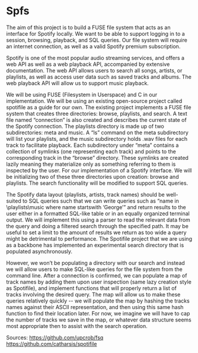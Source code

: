 # Spfs
  The aim of this project is to build a FUSE file system that acts as an interface for Spotify locally. We want to be able to support logging in to a session, browsing, playback, and SQL queries. Our file system will require an internet connection, as well as a valid Spotify premium subscription. 
  
  Spotify is one of the most popular audio streaming services, and offers a web API as well as a web playback API, accompanied by extensive documentation. The web API allows users to search all songs, artists, or playlists, as well as access user data such as saved tracks and albums. The web playback API will allow us to support music playback. 
  
  We will be using FUSE (Filesystem in Userspace) and C in our implementation. We will be using an existing open-source project called spotifile as a guide for our own. The existing project implements a FUSE file system that creates three directories: browse, playlists, and search. A text file named “connection” is also created and describes the current state of the Spotify connection. The playlists directory is made up of two subdirectories: meta and music. A “ls” command on the meta subdirectory will list your playlists, and the music subdirectory holds .wav files for each track to facilitate playback. Each subdirectory under “meta” contains a collection of symlinks (one representing each track) and points to the corresponding track in the “browse” directory. These symlinks are created lazily meaning they materialize only as something referring to them is inspected by the user. For our implementation of a Spotify interface. We will be initializing two of these three directories upon creation: browse and playlists. The search functionality will be modified to support SQL queries. 
  
  The Spotify data layout (playlists, artists, track names) should be well-suited to SQL queries such that we can write queries such as “name in \playlists\music where name startswith ‘George’” and return results to the user either in a formatted SQL-like table or in an equally organized terminal output. We will implement this using a parser to read the relevant data from the query and doing a filtered search through the specified path. It may be useful to set a limit to the amount of results we return as too wide a query might be detrimental to performance. The Spotifile project that we are using as a backbone has implemented an experimental search directory that is populated asynchronously. 
  
  However, we won’t be populating a directory with our search and instead we will allow users to make SQL-like queries for the file system from the command line. After a connection is confirmed, we can populate a map of track names by adding them upon user inspection (same lazy creation style as Spotifile), and implement functions that will properly return a list of tracks involving the desired query. The map will allow us to make these queries relatively quickly -- we will populate the map by hashing the tracks names against their ASCII representation, and then using this same hash function to find their location later. For now, we imagine we will have to 
cap the number of tracks we save in the map, or whatever data structure seems most appropriate then to assist with the search operation.


Sources: 
https://github.com/upcrob/fsq 
https://github.com/catharsis/spotifile 
